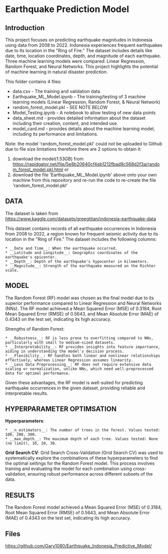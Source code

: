 # Earthquake Prediction Model


## Introduction
This project focuses on predicting earthquake magnitudes in Indonesia using data from 2008 to 2022. Indonesia experiences frequent earthquakes due to its location in the "Ring of Fire." The dataset includes details like date, time, location coordinates, depth, and magnitude of each earthquake. Three machine learning models were compared: Linear Regression, Random Forest, and Neural Networks. This project highlights the potential of machine learning in natural disaster prediction.

This folder contains 4 files:
* data.csv - The training and validation data
* Earthquake_ML_Model.ipynb - The training/testing of 3 machine learning models (Linear Regression, Random Forest, & Neural Network)
* random_forest_model.pkl - SEE NOTE BELOW
* Model_Testing.ipynb - A notebook to allow testing of new data points
* data_sheet.md -  provides detailed information about the dataset including their creation, content, and intended use.
* model_card.md - provides details about the machine learning model, including its performance and limitations.

Note: the model 'random_forest_model.pkl' could not be uploaded to Github due to file size limtations therefore there are 2 options to obtain it:
1) download the model(1.53GB) from https://rapidgator.net/file/5e8b20640cf4eb1212fbad9c568d2f3a/random_forest_model.pkl.html
or
3) download the file 'Earthquake_ML_Model.ipynb' above onto your own machine from this repository and re-run the code to re-create the file 'random_forest_model.pkl'


## DATA
The dataset is taken from https://www.kaggle.com/datasets/greegtitan/indonesia-earthquake-data

This dataset contains records of all earthquake occurrences in Indonesia from 2008 to 2022, a region known for frequent seismic activity due to its location in the "Ring of Fire." The dataset includes the following columns:

    * __Date and Time__: When the earthquake occurred.
    * __Latitude and Longitude__: Geographic coordinates of the earthquake's epicenter.
    * __Depth__: Depth of the earthquake's hypocenter in kilometers.
    * __Magnitude__: Strength of the earthquake measured on the Richter scale.

## MODEL 

The Random Forest (RF) model was chosen as the final model due to its superior performance compared to Linear Regression and Neural Networks (NNs). The RF model achieved a Mean Squared Error (MSE) of 0.3184, Root Mean Squared Error (RMSE) of 0.5643, and Mean Absolute Error (MAE) of 0.4343 on the test set, indicating its high accuracy.

Strengths of Random Forest:

    * __Robustness__: RF is less prone to overfitting compared to NNs, particularly with small to medium-sized datasets.
    * __Interpretability__: RF provides insights into feature importance, aiding in understanding the model's decision process.
    * __Flexibility__: RF handles both linear and nonlinear relationships effectively, whereas Linear Regression assumes linearity.
    * __Less Data Preprocessing__: RF does not require extensive data scaling or normalization, unlike NNs, which need well-preprocessed data for optimal performance.

Given these advantages, the RF model is well-suited for predicting earthquake occurrences in the given dataset, providing reliable and interpretable results.

## HYPERPARAMETER OPTIMSATION

__Hyperparameters__:

    * __n_estimators__: The number of trees in the forest. Values tested: 100, 200, 300.
    * __max_depth__: The maximum depth of each tree. Values tested: None (no limit), 10, 20, 30.

__Grid Search CV__:
Grid Search Cross-Validation (Grid Search CV) was used to systematically explore the combinations of these hyperparameters to find the optimal settings for the Random Forest model. This process involves training and evaluating the model for each combination using cross-validation, ensuring robust performance across different subsets of the data.

## RESULTS

The Random Forest model achieved a Mean Squared Error (MSE) of 0.3184, Root Mean Squared Error (RMSE) of 0.5643, and Mean Absolute Error (MAE) of 0.4343 on the test set, indicating its high accuracy.


## Files
https://github.com/Gary1080/Earthquake_Indonesia_Predictive_Model/


